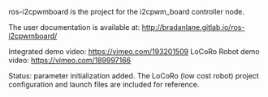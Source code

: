 ros-i2cpwmboard is the project for the i2cpwm_board controller node.

The user documentation is available at: http://bradanlane.gitlab.io/ros-i2cpwmboard/

Integrated demo video: https://vimeo.com/193201509
LoCoRo Robot demo video: https://vimeo.com/189997166

Status: parameter initialization added. The LoCoRo (low cost robot) project configuration and launch files are included for reference.

